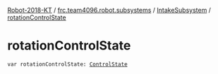 [Robot-2018-KT](../../index.md) / [frc.team4096.robot.subsystems](../index.md) / [IntakeSubsystem](index.md) / [rotationControlState](./rotation-control-state.md)

# rotationControlState

`var rotationControlState: `[`ControlState`](../../frc.team4096.engine.motion.util/-control-state/index.md)